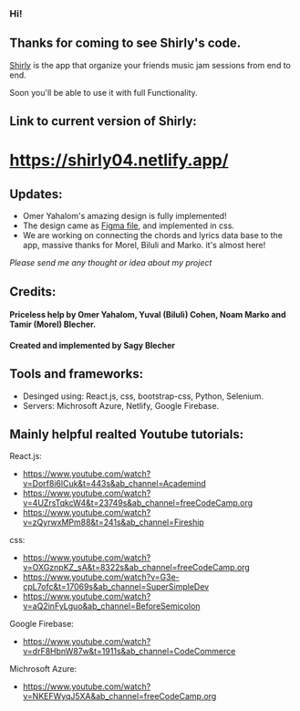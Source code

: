 ### Hi!
## Thanks for coming to see Shirly's code.

[Shirly](https://shirly04.netlify.app/) is the app that organize your friends music jam sessions from end to end.

Soon you'll be able to use it with full Functionality.

## Link to current version of Shirly:

# https://shirly04.netlify.app/

## Updates:
* Omer Yahalom's amazing design is fully implemented!
* The design came as [Figma file](https://www.figma.com/file/otWq5OmWek2T4rst5vmcRU/shirly-demo?node-id=0%3A1), and implemented in css.
* We are working on connecting the chords and lyrics data base to the app, massive thanks for Morel, Biluli and Marko.
it's almost here!

*Please send me any thought or idea about my project*
## Credits:
#### Priceless help by  Omer Yahalom, Yuval (Biluli) Cohen, Noam Marko and Tamir (Morel) Blecher.

#### Created and implemented by Sagy Blecher

## Tools and frameworks:
* Desinged using: React.js, css, bootstrap-css, Python, Selenium. 
* Servers: Michrosoft Azure, Netlify, Google Firebase.



## Mainly helpful realted Youtube tutorials:

React.js:
* https://www.youtube.com/watch?v=Dorf8i6lCuk&t=443s&ab_channel=Academind
* https://www.youtube.com/watch?v=4UZrsTqkcW4&t=23749s&ab_channel=freeCodeCamp.org
* https://www.youtube.com/watch?v=zQyrwxMPm88&t=241s&ab_channel=Fireship

css:
* https://www.youtube.com/watch?v=OXGznpKZ_sA&t=8322s&ab_channel=freeCodeCamp.org
* https://www.youtube.com/watch?v=G3e-cpL7ofc&t=17069s&ab_channel=SuperSimpleDev
* https://www.youtube.com/watch?v=aQ2inFyLguo&ab_channel=BeforeSemicolon

Google Firebase:
* https://www.youtube.com/watch?v=drF8HbnW87w&t=1911s&ab_channel=CodeCommerce

Michrosoft Azure:
* https://www.youtube.com/watch?v=NKEFWyqJ5XA&ab_channel=freeCodeCamp.org
